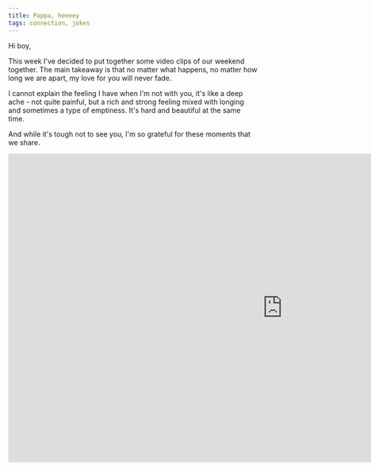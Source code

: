 ```yaml
---
title: Pappa, heeeey
tags: connection, jokes
---
```


Hi boy, 

This week I've decided to put together some video clips of our weekend together. The main takeaway is that no matter what happens, no matter how long we are apart, my love for you will never fade.

I cannot explain the feeling I have when I'm not with you, it's like a deep ache - not quite painful, but a rich and strong feeling mixed with longing and sometimes a type of emptiness. It's hard and beautiful at the same time.

And while it's tough not to see you, I'm so grateful for these moments that we share.

<iframe width="1106" height="622" src="https://www.youtube.com/embed/eQMSe8kCbyk" title="Pappa heeeeey" frameborder="0" allow="accelerometer; autoplay; clipboard-write; encrypted-media; gyroscope; picture-in-picture; web-share" referrerpolicy="strict-origin-when-cross-origin" allowfullscreen></iframe>

